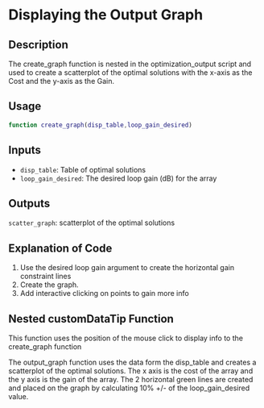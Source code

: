 # Displaying the Output Graph

## Description
The create_graph function is nested in the optimization_output script and used to create a scatterplot of the optimal solutions with the x-axis as the Cost and the y-axis as the Gain. 

## Usage
```MATLAB
function create_graph(disp_table,loop_gain_desired)
```

## Inputs
- `disp_table`: Table of optimal solutions
- `loop_gain_desired`: The desired loop gain (dB) for the array
## Outputs

`scatter_graph`: scatterplot of the optimal solutions

## Explanation of Code
1. Use the desired loop gain argument to create the horizontal gain constraint lines
2. Create the graph.
3. Add interactive clicking on points to gain more info
   
## Nested customDataTip Function
This function uses the position of the mouse click to display info to the create_graph function



The output_graph function uses the data form the disp_table and creates a scatterplot of the optimal solutions. The x axis is the cost of the array and the y axis is the gain of the array. The 2 horizontal green lines are created and placed on the graph by calculating 10% +/- of the loop_gain_desired value.


